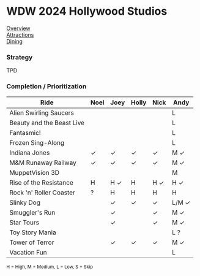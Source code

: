 # WDW 2024 Hollywood Studios

[Overview](https://github.com/asemanko/travel-plans/blob/master/destination/north-america/usa/florida/disney-world/hollywood-studios/hollywood-studios.md)  
[Attractions](https://github.com/asemanko/travel-plans/blob/master/destination/north-america/usa/florida/disney-world/hollywood-studios/hollywood-studios-attractions.md)  
[Dining](https://github.com/asemanko/travel-plans/blob/master/destination/north-america/usa/florida/disney-world/hollywood-studios/hollywood-studios-dining.md)


### Strategy

TPD


### Completion / Prioritization

|Ride|Noel|Joey|Holly|Nick|Andy|
|----|----|----|-----|----|----|
|Alien Swirling Saucers| | | | |L|
|Beauty and the Beast Live| | | | |L|
|Fantasmic!| | | | |L|
|Frozen Sing-Along| | | | |L|
|Indiana Jones|&check;|&check;|&check;|&check;|M &check;|
|M&M Runaway Railway|&check;|&check; |&check; |&check; |M &check; |
|MuppetVision 3D| | | | |M|
|Rise of the Resistance|H|H &check;|H|H &check;|H &check;|
|Rock 'n' Roller Coaster|?|H|H|H|H|
|Slinky Dog| |&check;|&check;|&check;|L/M &check;|
|Smuggler's Run| |&check;| |&check;|M &check;|
|Star Tours| |&check;| |&check;|M &check;|
|Toy Story Mania| | | | |L ?|
|Tower of Terror| |&check;|&check;|&check;|M &check;|
|Vacation Fun| | | | |L|

<small>H = High, M = Medium, L = Low, S = Skip</small>

